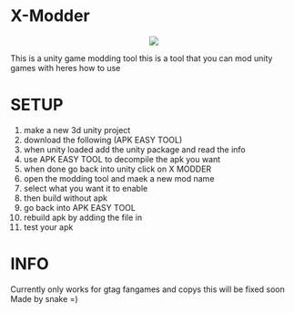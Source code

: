 # X-Modder
<p align="center">
<a href="https://discord.gg/kpFdb9RWXK"><img src="https://img.shields.io/discord/1305016247812882524?label=discord&style=for-the-badge&color=blueviolet"></a>
</p>

This is a unity game modding tool
this is a tool that you can mod unity games with heres how to use 

# SETUP
1. make a new 3d unity project 
2. download the following 
(APK EASY TOOL)
3. when unity loaded add the unity package and read the info 
4. use APK EASY TOOL to decompile the apk you want
5. when done go back into unity click on X MODDER
6. open the modding tool and maek a new mod name 
7. select what you want it to enable 
8. then build without apk 
9. go back into APK EASY TOOL
10. rebuild apk by adding the file in 
11. test your apk

# INFO
Currently only works for gtag fangames and copys this will be fixed soon
Made by snake =)
